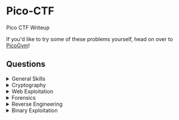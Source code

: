 # Pico-CTF
Pico CTF Writeup

If you'd like to try some of these problems yourself, head on over to [PicoGym](https://play.picoctf.org/practice)!

## Questions

<details>

<summary>General Skills</summary>

|Question|Points|
|--------|------|
|[Obedient Cat]()|5|
|[Python Wrangling]()|10|
|[Wave a flag]()|10|
|[Nice netcat...]()|15|
|[Static ain't always noise]()|20|
|[Tab, Tab, Attack]()|20|
|[Magikarp Ground Mission]()|30|

</details>

<details>

<summary>Cryptography</summary>

|Question|Points|
|--------|------|
|[Mod 26]()|10|


</details>

<details>

<summary>Web Exploitation</summary>

|Question|Points|
|--------|------|


</details>

<details>

<summary>Forensics</summary>

|Question|Points|
|--------|------|
|[information]()|10|


</details>

<details>

<summary>Reverse Engineering</summary>

|Question|Points|
|--------|------|


</details>

<details>

<summary>Binary Exploitation</summary>

|Question|Points|
|--------|------|


</details>
